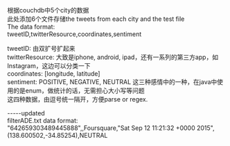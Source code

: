 根据couchdb中5个city的数据</br>
此处添加6个文件存储the tweets from each city and the test file</br>
The data format: </br>
tweetID,twitterResource,coordinates,sentiment</br>

tweetID: 由双扩号扩起来</br>
twitterResource: 大致是iphone, android, ipad，还有一系列的第三方app，如Instagram，这边可以分类一下</br>
coordinates: [longitude, latitude]</br>
sentiment: POSITIVE, NEGATIVE, NEUTRAL 这三种感情中的一种，在java中使用的是enum，做统计的话，无需担心大小写等问题</br>
这四种数据，由逗号统一隔开，方便parse or regex.</br>

-----updated </br>
filterADE.txt data format:</br>
"642659303489445888",,Foursquare,"Sat Sep 12 11:21:32 +0000 2015",(138.600502,-34.85254),NEUTRAL</br>
